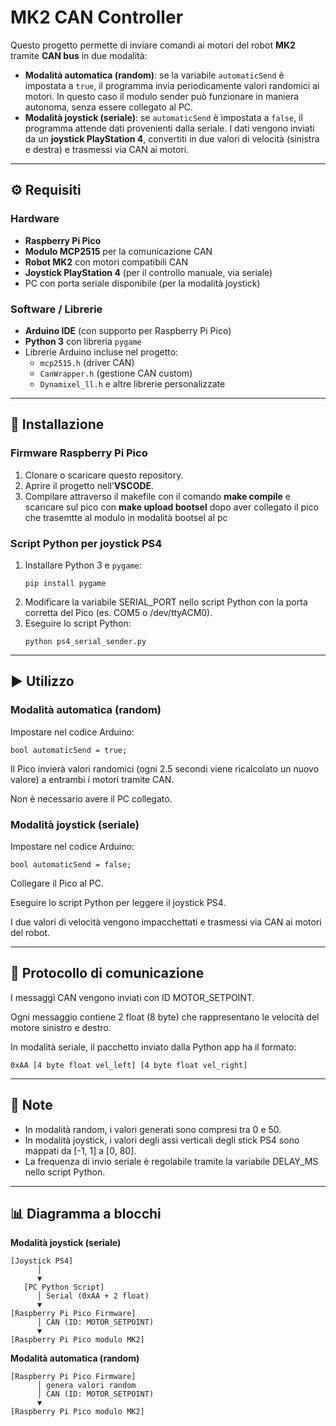 # MK2 CAN Controller

Questo progetto permette di inviare comandi ai motori del robot **MK2** tramite **CAN bus** in due modalità:  

- **Modalità automatica (random)**: se la variabile `automaticSend` è impostata a `true`, il programma invia periodicamente valori randomici ai motori. In questo caso il modulo sender può funzionare in maniera autonoma, senza essere collegato al PC.  
- **Modalità joystick (seriale)**: se `automaticSend` è impostata a `false`, il programma attende dati provenienti dalla seriale. I dati vengono inviati da un **joystick PlayStation 4**, convertiti in due valori di velocità (sinistra e destra) e trasmessi via CAN ai motori.  

---

## ⚙️ Requisiti  

### Hardware  
- **Raspberry Pi Pico**  
- **Modulo MCP2515** per la comunicazione CAN  
- **Robot MK2** con motori compatibili CAN  
- **Joystick PlayStation 4** (per il controllo manuale, via seriale)  
- PC con porta seriale disponibile (per la modalità joystick)  

### Software / Librerie  
- **Arduino IDE** (con supporto per Raspberry Pi Pico)  
- **Python 3** con libreria `pygame`  
- Librerie Arduino incluse nel progetto:  
  - `mcp2515.h` (driver CAN)  
  - `CanWrapper.h` (gestione CAN custom)  
  - `Dynamixel_ll.h` e altre librerie personalizzate  

---

## 🚀 Installazione  

### Firmware Raspberry Pi Pico  
1. Clonare o scaricare questo repository.  
2. Aprire il progetto nell’**VSCODE**.
3. Compilare attraverso il makefile con il comando **make compile** e scaricare sul pico con **make upload bootsel** dopo aver collegato il pico che trasemtte al modulo in modalità bootsel al pc


### Script Python per joystick PS4  
1. Installare Python 3 e `pygame`:  
   ```
   pip install pygame
   ```
2. Modificare la variabile SERIAL_PORT nello script Python con la porta corretta del Pico (es. COM5 o /dev/ttyACM0).
3. Eseguire lo script Python:
   ```
   python ps4_serial_sender.py
   ```

---

## ▶️ Utilizzo

### Modalità automatica (random)
Impostare nel codice Arduino:
```
bool automaticSend = true;
```
Il Pico invierà valori randomici (ogni 2.5 secondi viene ricalcolato un nuovo valore) a entrambi i motori tramite CAN.

Non è necessario avere il PC collegato.

### Modalità joystick (seriale)
Impostare nel codice Arduino:
```
bool automaticSend = false;
```
Collegare il Pico al PC.

Eseguire lo script Python per leggere il joystick PS4.

I due valori di velocità vengono impacchettati e trasmessi via CAN ai motori del robot.

---

## 📡 Protocollo di comunicazione
I messaggi CAN vengono inviati con ID MOTOR_SETPOINT.

Ogni messaggio contiene 2 float (8 byte) che rappresentano le velocità del motore sinistro e destro.

In modalità seriale, il pacchetto inviato dalla Python app ha il formato:
```
0xAA [4 byte float vel_left] [4 byte float vel_right]
```

---

## 📖 Note

- In modalità random, i valori generati sono compresi tra 0 e 50.
- In modalità joystick, i valori degli assi verticali degli stick PS4 sono mappati da [-1, 1] a [0, 80].
- La frequenza di invio seriale è regolabile tramite la variabile DELAY_MS nello script Python.

---

## 📊 Diagramma a blocchi

**Modalità joystick (seriale)**
```
[Joystick PS4] 
      │
      ▼
   [PC Python Script] 
      │ Serial (0xAA + 2 float)
      ▼
[Raspberry Pi Pico Firmware] 
      │ CAN (ID: MOTOR_SETPOINT)
      ▼
[Raspberry Pi Pico modulo MK2]
```

**Modalità automatica (random)**
```
[Raspberry Pi Pico Firmware] 
      │ genera valori random
      │ CAN (ID: MOTOR_SETPOINT)
      ▼
[Raspberry Pi Pico modulo MK2]
```
```



